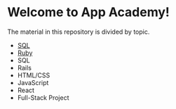 # Welcome to App Academy!

The material in this repository is divided by topic.  

* [SQL](sql/Open_SQL_Overview.md)
* [Ruby](ruby/Open_Ruby_Overview.md)
* SQL
* Rails
* HTML/CSS
* JavaScript
* React
* Full-Stack Project
